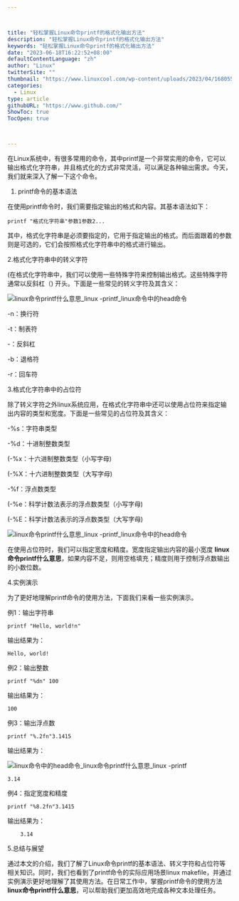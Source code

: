 ```yaml
---



title: "轻松掌握Linux命令printf的格式化输出方法"
description: "轻松掌握Linux命令printf的格式化输出方法"
keywords: "轻松掌握Linux命令printf的格式化输出方法"
date: "2023-06-18T16:22:52+08:00"
defaultContentLanguage: "zh"
author: "Linux"
twitterSite: ""
thumbnail: "https://www.linuxcool.com/wp-content/uploads/2023/04/1680552573932_0.png"
categories:
  - Linux
type: article
githubURL: "https://www.github.com/"
ShowToc: true
TocOpen: true



---
```


在Linux系统中，有很多常用的命令，其中printf是一个非常实用的命令，它可以输出格式化字符串，并且格式化的方式非常灵活，可以满足各种输出需求。今天，我们就来深入了解一下这个命令。

1. printf命令的基本语法

在使用printf命令时，我们需要指定输出的格式和内容。其基本语法如下：

```
printf "格式化字符串"参数1参数2...
```

其中，格式化字符串是必须要指定的，它用于指定输出的格式。而后面跟着的参数则是可选的，它们会按照格式化字符串中的格式进行输出。

2.格式化字符串中的转义字符

(在格式化字符串中，我们可以使用一些特殊字符来控制输出格式。这些特殊字符通常以反斜杠（) 开头。下面是一些常见的转义字符及其含义：

![linux命令printf什么意思_linux -printf_linux命令中的head命令](https://www.linuxcool.com/wp-content/uploads/2023/04/1680552573932_0.png)

-n：换行符

-t：制表符

-：反斜杠

-b：退格符

-r：回车符

3.格式化字符串中的占位符

除了转义字符之外linux系统应用，在格式化字符串中还可以使用占位符来指定输出内容的类型和宽度。下面是一些常见的占位符及其含义：

-%s：字符串类型

-%d：十进制整数类型

(-%x：十六进制整数类型（小写字母) 

(-%X：十六进制整数类型（大写字母) 

-%f：浮点数类型

(-%e：科学计数法表示的浮点数类型（小写字母) 

(-%E：科学计数法表示的浮点数类型（大写字母) 

![linux命令printf什么意思_linux -printf_linux命令中的head命令](https://www.linuxcool.com/wp-content/uploads/2023/04/1680552573932_2.webp)

在使用占位符时，我们可以指定宽度和精度。宽度指定输出内容的最小宽度 **linux命令printf什么意思**，如果内容不足，则用空格填充；精度则用于控制浮点数输出的小数位数。

4.实例演示

为了更好地理解printf命令的使用方法，下面我们来看一些实例演示。

例1：输出字符串

```
printf "Hello, world!n"
```

输出结果为：

```
Hello, world!
```

例2：输出整数

```
printf "%dn" 100
```

输出结果为：

```
100
```

例3：输出浮点数

```
printf "%.2fn"3.1415
```

输出结果为：

![linux命令中的head命令_linux命令printf什么意思_linux -printf](https://www.linuxcool.com/wp-content/uploads/2023/04/1680552573932_4.jpg)

```
3.14
```

例4：指定宽度和精度

```
printf "%8.2fn"3.1415
```

输出结果为：

```
    3.14
```

5.总结与展望

通过本文的介绍，我们了解了Linux命令printf的基本语法、转义字符和占位符等相关知识。同时，我们也看到了printf命令的实际应用场景linux makefile，并通过实例演示更好地理解了其使用方法。在日常工作中，掌握printf命令的使用方法 **linux命令printf什么意思**，可以帮助我们更加高效地完成各种文本处理任务。